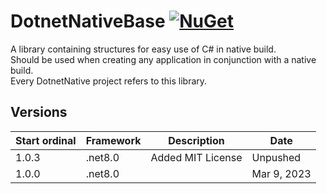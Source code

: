 # DotnetNativeBase [![NuGet](https://img.shields.io/nuget/v/DotnetNativeBase.svg)](https://www.nuget.org/packages/DotnetNativeBase)

A library containing structures for easy use of C# in native build.\
Should be used when creating any application in conjunction with a native build.\
Every DotnetNative project refers to this library.

Versions
------------------------------
| Start ordinal | Framework | Description | Date |
| ---   | ---     | ---               | ---          |
| 1.0.3 | .net8.0 | Added MIT License | Unpushed     |
| 1.0.0 | .net8.0 |                   | Mar 9, 2023  |
